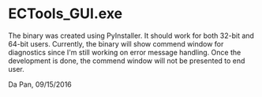 # ECTools_GUI.exe
The binary was created using PyInstaller. It should work for both 32-bit and 64-bit users. 
Currently, the binary will show commend window for diagnostics since I'm still working on error message handling.
Once the development is done, the commend window will not be presented to end user. 

Da Pan, 
09/15/2016
